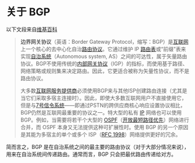 # 关于 BGP

以下文段来自[维基百科](https://zh.wikipedia.org/wiki/%E8%BE%B9%E7%95%8C%E7%BD%91%E5%85%B3%E5%8D%8F%E8%AE%AE)

> **边界网关协议**（英语：Border Gateway Protocol，缩写：BGP）是[互联网](https://zh.wikipedia.org/wiki/%E4%BA%92%E8%81%94%E7%BD%91)上一个核心的去中心化自治[路由协议](https://zh.wikipedia.org/wiki/%E8%B7%AF%E7%94%B1%E5%8D%8F%E8%AE%AE)。它通过维护 IP [路由表](https://zh.wikipedia.org/wiki/%E8%B7%AF%E7%94%B1%E8%A1%A8)或“前缀”表来实现[自治系统](https://zh.wikipedia.org/wiki/%E8%87%AA%E6%B2%BB%E7%B3%BB%E7%BB%9F)（Autonomous system, AS）之间的可达性，属于矢量路由协议。BGP不使用传统的[内部网关协议](https://zh.wikipedia.org/wiki/%E5%86%85%E9%83%A8%E7%BD%91%E5%85%B3%E5%8D%8F%E8%AE%AE)（IGP）的指标，而使用基于路径、网络策略或规则集来决定路由。因此，它更适合被称为矢量性协议，而不是路由协议。
>
> 大多数[互联网服务提供商](https://zh.wikipedia.org/wiki/%E4%BA%92%E8%81%94%E7%BD%91%E6%9C%8D%E5%8A%A1%E6%8F%90%E4%BE%9B%E5%95%86)必须使用BGP来与其他ISP创建路由连接（尤其是当它们采取多宿主连接时）。因此，即使大多数互联网用户不直接使用它，但是与[7号信令系统](https://zh.wikipedia.org/wiki/7%E5%8F%B7%E4%BF%A1%E4%BB%A4%E7%B3%BB%E7%BB%9F)——即通过PSTN的跨供应商核心响应设置协议相比，BGP仍然是互联网最重要的协议之一。特大型的私有 [IP](https://zh.wikipedia.org/wiki/%E7%BD%91%E9%99%85%E5%8D%8F%E8%AE%AE) 网络也可以使用 BGP。例如，当需要将若干个大型的 [OSPF](https://zh.wikipedia.org/wiki/OSPF)（[开放最短路径优先](https://zh.wikipedia.org/wiki/%E5%BC%80%E6%94%BE%E6%9C%80%E7%9F%AD%E8%B7%AF%E5%BE%84%E4%BC%98%E5%85%88)）网络进行合并，而 OSPF 本身又无法提供这种可扩展性时。使用 BGP 的另一个原因是其能为多宿主的单个或多个 ISP（[RFC 1998](https://tools.ietf.org/html/rfc1998)）网络提供更好的冗余。

简而言之，BGP 是在自治系统之间的最主要的路由协议（对于大部分情况来说），用来在自治系统间传递路由。通常而言，BGP 只会把最优路由传递给对方。
